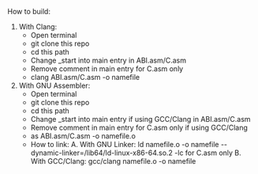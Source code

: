 How to build:
1. With Clang:
   - Open terminal
   - git clone this repo
   - cd this path
   - Change _start into main entry in ABI.asm/C.asm
   - Remove comment in main entry for C.asm only
   - clang ABI.asm/C.asm -o namefile
2. With GNU Assembler:
   - Open terminal
   - git clone this repo
   - cd this path
   - Change _start into main entry if using GCC/Clang in ABI.asm/C.asm
   - Remove comment in main entry for C.asm only if using GCC/Clang
   - as ABI.asm/C.asm -o namefile.o
   - How to link:
      A. With GNU Linker:
         ld namefile.o -o namefile --dynamic-linker=/lib64/ld-linux-x86-64.so.2 -lc for C.asm only
      B. With GCC/Clang:
         gcc/clang namefile.o -o namefile
